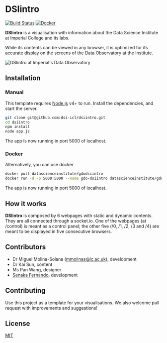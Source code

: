 # DSIintro

[![Build Status](https://travis-ci.com/dsi-icl/gdo-dsiintro.svg?branch=master)](https://travis-ci.com/dsi-icl/gdo-dsiintro)
[![Docker](https://img.shields.io/docker/pulls/datascienceinstitute/gdodisintro.svg)](https://hub.docker.com/r/datascienceinstitute/gdodsiintro)

**DSIintro** is a visualisation with information about the Data Science Institute at Imperial College and its labs. 

While its contents can be viewed in any browser, it is optimized for its accurate display on the screens of the Data Observatory at the Institute. 

![DSIintro at Imperial's Data Observatory](https://github.com/miguems/dsiintro/raw/master/src/common/images/photo.jpg "DSIintro at Imperial's Data Observatory")


## Installation

### Manual
This template requires [Node.js](https://nodejs.org/) v4+ to run.
Install the dependencies, and start the server.

```sh
git clone git@github.com:dsi-icl/dsiintro.git
cd dsiintro
npm install
node app.js
```

The app is now running in port 5000 of localhost.

### Docker
Alternatively, you can use docker
```sh
docker pull datascienceinstitute/gdodsiintro
docker run -d -p 5000:5000 --name gdo-dsiintro datascienceinstitute/gdodsiintro
```

The app is now running in port 5000 of localhost.

## How it works
**DSIintro** is composed by 6 webpages with static and dynamic contents. They are all connected through a socket.io. One of the webpages (at /control) is meant as a control panel; the other five (/0, /1, /2, /3 and /4) are meant to be displayed in five consecutive browsers.


## Contributors
* Dr Miguel Molina-Solana (mmolinas@ic.ac.uk), development
* Dr Kai Sun, content
* Ms Pan Wang, designer
* [Senaka Fernando](https://github.com/senakafdo), development


## Contributing
Use this project as a template for your visualisations.
We also welcome pull request with improvements and suggestions!



## License
[MIT](https://github.com/miguems/dsiintro/blob/master/LICENSE.md)
